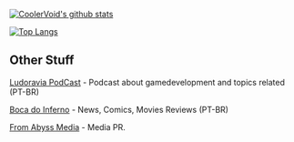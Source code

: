 [![CoolerVoid's github stats](https://github-readme-stats.vercel.app/api?username=Toymak3r&show_icons=true&theme=vision-friendly-dark&count_private=true)](https://github.com/anuraghazra/github-readme-stats)

[![Top Langs](https://github-readme-stats.vercel.app/api/top-langs/?username=toymak3r&layout=compact)](https://github.com/anuraghazra/github-readme-stats)

## Other Stuff 

[Ludoravia PodCast](https://anchor.fm/ludoravia) - Podcast about gamedevelopment and topics related (PT-BR)

[Boca do Inferno](https://bocadoinferno.com.br/author/ed-toy-facundo/) - News, Comics, Movies Reviews (PT-BR)

[From Abyss Media](https://www.fromabyss.com) - Media PR.
